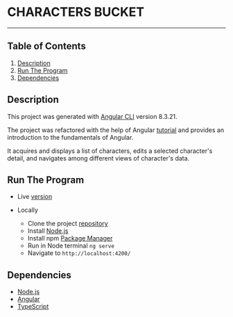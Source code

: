 # CHARACTERS BUCKET
***


## Table of Contents

1. [Description](#description)
2. [Run The Program](#run-the-program)
3. [Dependencies](#dependencies)


## Description

This project was generated with [Angular CLI](https://github.com/angular/angular-cli) version 8.3.21.

The project was refactored with the help of Angular [tutorial](https://angular.io/tutorial) and provides an introduction to the fundamentals of Angular.

It acquires and displays a list of characters, edits a selected character's detail, and navigates among different views of character's data.


## Run The Program

+ Live [version]()

+ Locally

  + Clone the project [repository]()
  + Install [Node.js](https://nodejs.org/en/)
  + Install npm [Package Manager](https://www.npmjs.com/package/npm)
  + Run in Node terminal `ng serve`
  + Navigate to `http://localhost:4200/`


## Dependencies

- [Node.js](https://nodejs.org/en/)
- [Angular](https://angular.io/)
- [TypeScript](https://www.typescriptlang.org/)
